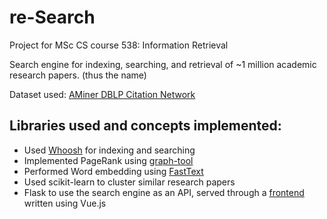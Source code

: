 # re-Search

Project for MSc CS course 538: Information Retrieval

Search engine for indexing, searching, and retrieval of ~1 million academic research papers. (thus the name)

Dataset used: [AMiner DBLP Citation Network](https://aminer.org/citation)

## Libraries used and concepts implemented:
* Used [Whoosh](https://whoosh.readthedocs.io/en/latest/intro.html) for indexing and searching
* Implemented PageRank using [graph-tool](https://graph-tool.skewed.de/)
* Performed Word embedding using [FastText](https://fasttext.cc/) 
* Used scikit-learn to cluster similar research papers
* Flask to use the search engine as an API, served through a [frontend](https://github.com/vijayRT/re-SearchVue) written using Vue.js

